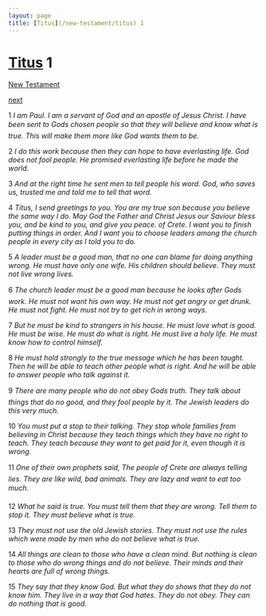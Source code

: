 ```yaml
---
layout: page
title: [Titus](/new-testament/titus) 1
---
```


# [Titus](/new-testament/titus) 1

[New Testament](/new-testament)


[next](/new-testament/titus/titus-2.html)

1 _I am Paul. I am a servant of God and an apostle of Jesus Christ. I have been sent to Gods chosen people so that they will believe and know what is true. This will make them more like God wants them to be._

2 _I do this work because then they can hope to have everlasting life. God does not fool people. He promised everlasting life before he made the world._

3 _And at the right time he sent men to tell people his word. God, who saves us, trusted me and told me to tell that word._

4 _Titus, I send greetings to you. You are my true son because you believe the same way I do. May God the Father and Christ Jesus our Saviour bless you, and be kind to you, and give you peace. of Crete. I want you to finish putting things in order. And I want you to choose leaders among the church people in every city as I told you to do._

5 _A leader must be a good man, that no one can blame for doing anything wrong. He must have only one wife. His children should believe. They must not live wrong lives._

6 _The church leader must be a good man because he looks after Gods work. He must not want his own way. He must not get angry or get drunk. He must not fight. He must not try to get rich in wrong ways._

7 _But he must be kind to strangers in his house. He must love what is good. He must be wise. He must do what is right. He must live a holy life. He must know how to control himself._

8 _He must hold strongly to the true message which he has been taught. Then he will be able to teach other people what is right. And he will be able to answer people who talk against it._

9 _There are many people who do not obey Gods truth. They talk about things that do no good, and they fool people by it. The Jewish leaders do this very much._

10 _You must put a stop to their talking. They stop whole families from believing in Christ because they teach things which they have no right to teach. They teach because they want to get paid for it, even though it is wrong._

11 _One of their own prophets said, The people of Crete are always telling lies. They are like wild, bad animals. They are lazy and want to eat too much._

12 _What he said is true. You must tell them that they are wrong. Tell them to stop it. They must believe what is true._

13 _They must not use the old Jewish stories. They must not use the rules which were made by men who do not believe what is true._

14 _All things are clean to those who have a clean mind. But nothing is clean to those who do wrong things and do not believe. Their minds and their hearts are full of wrong things._

15 _They say that they know God. But what they do shows that they do not know him. They live in a way that God hates. They do not obey. They can do nothing that is good._

